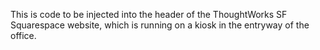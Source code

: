 This is code to be injected into the header of the ThoughtWorks SF Squarespace website, which is running on a kiosk in the entryway of the office.

